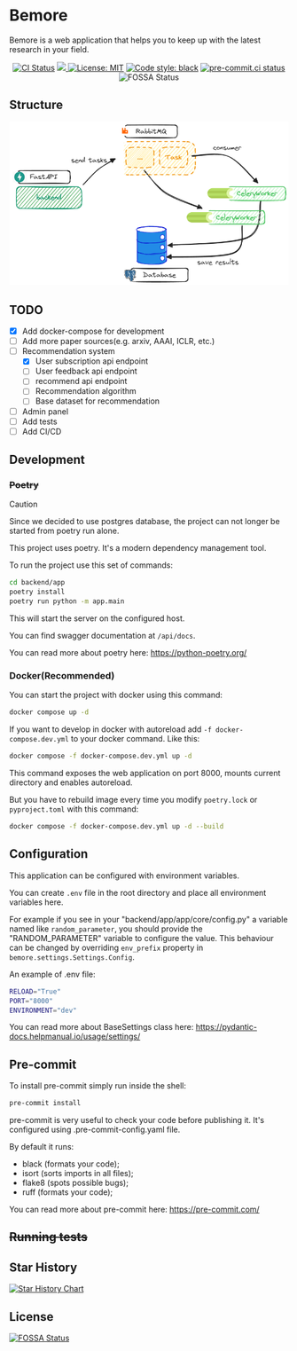 # Bemore

Bemore is a web application that helps you to keep up with the latest research in your field.

<p align="center">
<a href="https://github.com/AndPuQing/BeMore/actions/workflows/tests.yml"><img alt="CI Status" src="https://github.com/AndPuQing/BeMore/actions/workflows/tests.yml/badge.svg?branch=develop"></a>
<a href="https://codecov.io/gh/AndPuQing/BeMore" >
 <img src="https://codecov.io/gh/AndPuQing/BeMore/graph/badge.svg?token=45JXQFBEJY"/>
 </a>
<a href="https://github.com/AndPuQing/BeMore/blob/main/LICENSE"><img alt="License: MIT" src="https://img.shields.io/badge/License-MIT-yellow.svg"></a>
<a href="https://github.com/psf/black"><img alt="Code style: black" src="https://img.shields.io/badge/code%20style-black-000000.svg"></a>
<a href="https://results.pre-commit.ci/latest/github/AndPuQing/BeMore/develop"><img alt="pre-commit.ci status" src="https://results.pre-commit.ci/badge/github/AndPuQing/BeMore/develop.svg"></a>
<a herf="https://app.fossa.com/projects/git%2Bgithub.com%2FAndPuQing%2FBeMore?ref=badge_shield"><img alt="FOSSA Status" src="https://app.fossa.com/api/projects/git%2Bgithub.com%2FAndPuQing%2FBeMore.svg?type=shield"></a>
</p>


## Structure

![Structure](./assets/arch.png)


## TODO

- [x] Add docker-compose for development
- [ ] Add more paper sources(e.g. arxiv, AAAI, ICLR, etc.)
- [ ] Recommendation system
  - [x] User subscription api endpoint
  - [ ] User feedback api endpoint
  - [ ] recommend api endpoint
  - [ ] Recommendation algorithm
  - [ ] Base dataset for recommendation
- [ ] Admin panel
- [ ] Add tests
- [ ] Add CI/CD

## Development

### ~~Poetry~~
> [!CAUTION]
> Since we decided to use postgres database, the project can not longer be started from poetry run alone.

This project uses poetry. It's a modern dependency management
tool.

To run the project use this set of commands:

```bash
cd backend/app
poetry install
poetry run python -m app.main
```

This will start the server on the configured host.

You can find swagger documentation at `/api/docs`.

You can read more about poetry here: https://python-poetry.org/

### Docker(Recommended)

You can start the project with docker using this command:

```bash
docker compose up -d
```

If you want to develop in docker with autoreload add `-f docker-compose.dev.yml` to your docker command.
Like this:

```bash
docker compose -f docker-compose.dev.yml up -d
```

This command exposes the web application on port 8000, mounts current directory and enables autoreload.

But you have to rebuild image every time you modify `poetry.lock` or `pyproject.toml` with this command:

```bash
docker compose -f docker-compose.dev.yml up -d --build
```


## Configuration

This application can be configured with environment variables.

You can create `.env` file in the root directory and place all
environment variables here.


For example if you see in your "backend/app/app/core/config.py" a variable named like
`random_parameter`, you should provide the "RANDOM_PARAMETER"
variable to configure the value. This behaviour can be changed by overriding `env_prefix` property
in `bemore.settings.Settings.Config`.

An example of .env file:
```bash
RELOAD="True"
PORT="8000"
ENVIRONMENT="dev"
```

You can read more about BaseSettings class here: https://pydantic-docs.helpmanual.io/usage/settings/

## Pre-commit

To install pre-commit simply run inside the shell:
```bash
pre-commit install
```

pre-commit is very useful to check your code before publishing it.
It's configured using .pre-commit-config.yaml file.

By default it runs:
* black (formats your code);
* isort (sorts imports in all files);
* flake8 (spots possible bugs);
* ruff (formats your code);


You can read more about pre-commit here: https://pre-commit.com/


## ~~Running tests~~

## Star History

[![Star History Chart](https://api.star-history.com/svg?repos=AndPuQing/BeMore&type=Date)](https://star-history.com/#AndPuQing/BeMore&Date)


## License
[![FOSSA Status](https://app.fossa.com/api/projects/git%2Bgithub.com%2FAndPuQing%2FBeMore.svg?type=large)](https://app.fossa.com/projects/git%2Bgithub.com%2FAndPuQing%2FBeMore?ref=badge_large)
